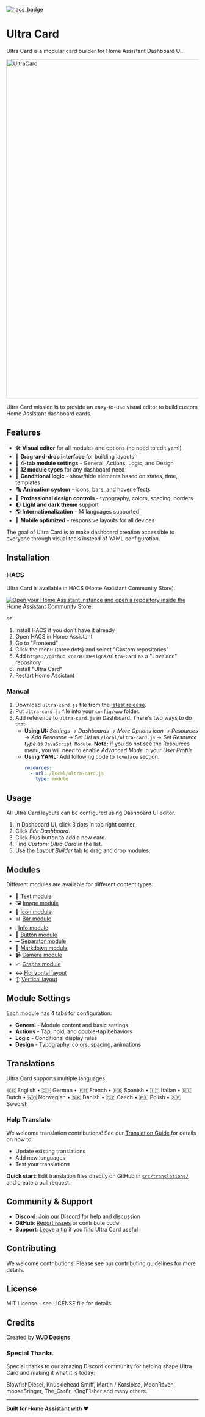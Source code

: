 [![hacs_badge](https://img.shields.io/badge/HACS-Default-41BDF5.svg)](https://github.com/hacs/integration)

# Ultra Card

Ultra Card is a modular card builder for Home Assistant Dashboard UI.

<img width="1041" height="889" alt="UltraCard" src="https://github.com/user-attachments/assets/59bb1402-1dc0-4770-aef7-222ba6670320" />

Ultra Card mission is to provide an easy-to-use visual editor to build custom Home Assistant dashboard cards.

## Features

- 🛠 **Visual editor** for all modules and options (no need to edit yaml)
- 🎨 **Drag-and-drop interface** for building layouts
- 🎯 **4-tab module settings** - General, Actions, Logic, and Design
- 🧩 **12 module types** for any dashboard need
- 🔧 **Conditional logic** - show/hide elements based on states, time, templates
- 🎭 **Animation system** - icons, bars, and hover effects
- 🌈 **Professional design controls** - typography, colors, spacing, borders
- 🌓 **Light and dark theme** support
- 🌎 **Internationalization** - 14 languages supported
- 📱 **Mobile optimized** - responsive layouts for all devices

The goal of Ultra Card is to make dashboard creation accessible to everyone through visual tools instead of YAML configuration.

## Installation

### HACS

Ultra Card is available in HACS (Home Assistant Community Store).

[![Open your Home Assistant instance and open a repository inside the Home Assistant Community Store.](https://my.home-assistant.io/badges/hacs_repository.svg)](https://my.home-assistant.io/redirect/hacs_repository/?owner=WJDDesigns&repository=Ultra-Card&category=plugin)

_or_

1. Install HACS if you don't have it already
2. Open HACS in Home Assistant
3. Go to "Frontend"
4. Click the menu (three dots) and select "Custom repositories"
5. Add `https://github.com/WJDDesigns/Ultra-Card` as a "Lovelace" repository
6. Install "Ultra Card"
7. Restart Home Assistant

### Manual

1. Download `ultra-card.js` file from the [latest release](https://github.com/WJDDesigns/Ultra-Card/releases).
2. Put `ultra-card.js` file into your `config/www` folder.
3. Add reference to `ultra-card.js` in Dashboard. There's two ways to do that:
   - **Using UI:** _Settings_ → _Dashboards_ → _More Options icon_ → _Resources_ → _Add Resource_ → Set _Url_ as `/local/ultra-card.js` → Set _Resource type_ as `JavaScript Module`.
     **Note:** If you do not see the Resources menu, you will need to enable _Advanced Mode_ in your _User Profile_
   - **Using YAML:** Add following code to `lovelace` section.
     ```yaml
     resources:
       - url: /local/ultra-card.js
         type: module
     ```

## Usage

All Ultra Card layouts can be configured using Dashboard UI editor.

1. In Dashboard UI, click 3 dots in top right corner.
2. Click _Edit Dashboard_.
3. Click Plus button to add a new card.
4. Find _Custom: Ultra Card_ in the list.
5. Use the _Layout Builder_ tab to drag and drop modules.

## Modules

Different modules are available for different content types:

- 📝 [Text module](docs/modules/text.md)
- 🖼️ [Image module](docs/modules/image.md)
- 🎯 [Icon module](docs/modules/icon.md)
- 📊 [Bar module](docs/modules/bar.md)
- ℹ️ [Info module](docs/modules/info.md)
- 🔘 [Button module](docs/modules/button.md)
- ➖ [Separator module](docs/modules/separator.md)
- 📖 [Markdown module](docs/modules/markdown.md)
- 📹 [Camera module](docs/modules/camera.md)
- 📈 [Graphs module](docs/modules/graphs.md)
- ↔️ [Horizontal layout](docs/modules/horizontal.md)
- ↕️ [Vertical layout](docs/modules/vertical.md)

## Module Settings

Each module has 4 tabs for configuration:

- **General** - Module content and basic settings
- **Actions** - Tap, hold, and double-tap behaviors
- **Logic** - Conditional display rules
- **Design** - Typography, colors, spacing, animations

## Translations

Ultra Card supports multiple languages:

🇺🇸 English • 🇩🇪 German • 🇫🇷 French • 🇪🇸 Spanish • 🇮🇹 Italian • 🇳🇱 Dutch • 🇳🇴 Norwegian • 🇩🇰 Danish • 🇨🇿 Czech • 🇵🇱 Polish • 🇸🇪 Swedish

### Help Translate

We welcome translation contributions! See our [Translation Guide](CONTRIBUTING_TRANSLATIONS.md) for details on how to:

- Update existing translations
- Add new languages
- Test your translations

**Quick start**: Edit translation files directly on GitHub in [`src/translations/`](https://github.com/WJDDesigns/Ultra-Card/tree/main/src/translations) and create a pull request.

## Community & Support

- **Discord**: [Join our Discord](https://discord.com/invite/5SkUf6Ch) for help and discussion
- **GitHub**: [Report issues](https://github.com/WJDDesigns/Ultra-Card/issues) or contribute code
- **Support**: [Leave a tip](https://www.paypal.com/donate/?cmd=_s-xclick&hosted_button_id=4JVCZ46FZPUTG&clickref=1101lAycwnhU&gad_source=7&pid=328130457&dclid=CjgKEAjwh_i_BhCRhu7RxN_14hYSJACbYkcgx98-Vsb49UI4imjGhPA2lwk73DpbbgCri-G8TCTB9PD_BwE&ssrt=1744735247042) if you find Ultra Card useful

## Contributing

We welcome contributions! Please see our contributing guidelines for more details.

## License

MIT License - see LICENSE file for details.

## Credits

Created by **[WJD Designs](https://wjddesigns.com)**

### Special Thanks

Special thanks to our amazing Discord community for helping shape Ultra Card and making it what it is today:

BlowfishDiesel, Knucklehead Smiff, Martin / Korsiolsa, MoonRaven, mooseBringer, The_Cre8r, K1ngF1sher and many others.

---

**Built for Home Assistant with ❤️**
